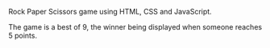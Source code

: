 Rock Paper Scissors game using HTML, CSS and JavaScript. 

The game is a best of 9, the winner being displayed when someone reaches 5 points.
